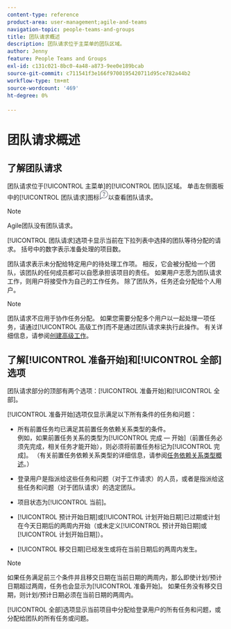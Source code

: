 ```yaml
---
content-type: reference
product-area: user-management;agile-and-teams
navigation-topic: people-teams-and-groups
title: 团队请求概述
description: 团队请求位于主菜单的团队区域。
author: Jenny
feature: People Teams and Groups
exl-id: c131c021-8bc0-4a48-a873-9ee0e189bcab
source-git-commit: c711541f3e166f9700195420711d95ce782a44b2
workflow-type: tm+mt
source-wordcount: '469'
ht-degree: 0%

---
```


# 团队请求概述

## 了解团队请求

团队请求位于[!UICONTROL 主菜单]的[!UICONTROL 团队]区域。 单击左侧面板中的[!UICONTROL 团队请求]图标![请求图标](assets/request-icon.png)以查看团队请求。

>[!NOTE]
>
>Agile团队没有团队请求。

[!UICONTROL 团队请求]选项卡显示当前在下拉列表中选择的团队等待分配的请求。 括号中的数字表示准备处理的项目数。

团队请求表示未分配给特定用户的待处理工作项。 相反，它会被分配给一个团队，该团队的任何成员都可以自愿承担该项目的责任。 如果用户志愿为团队请求工作，则用户将接受作为自己的工作任务。 除了团队外，任务还会分配给个人用户。

>[!NOTE]
>
>团队请求不应用于协作任务分配。 如果您需要分配多个用户以一起处理一项任务，请通过[!UICONTROL 高级工作]而不是通过团队请求来执行此操作。 有关详细信息，请参阅[创建高级工作](../../manage-work/tasks/assign-tasks/create-advanced-assignments.md)。

## 了解[!UICONTROL 准备开始]和[!UICONTROL 全部]选项

团队请求部分的顶部有两个选项：[!UICONTROL 准备开始]和[!UICONTROL 全部]。

[!UICONTROL 准备开始]选项仅显示满足以下所有条件的任务和问题：

* 所有前置任务均已满足其前置任务依赖关系类型的条件。\
  例如，如果前置任务关系的类型为[!UICONTROL 完成 — 开始]（前置任务必须先完成，相关任务才能开始），则必须将前置任务标记为[!UICONTROL 完成]。 （有关前置任务依赖关系类型的详细信息，请参阅[任务依赖关系类型概述](../../manage-work/tasks/use-prdcssrs/task-dependency-types.md)。）

* 登录用户是指派给这些任务和问题（对于工作请求）的人员，或者是指派给这些任务和问题（对于团队请求）的选定团队。
* 项目状态为[!UICONTROL 当前]。
* [!UICONTROL 预计开始日期]或[!UICONTROL 计划开始日期]已过期或计划在今天日期后的两周内开始（或未定义[!UICONTROL 预计开始日期]或[!UICONTROL 计划开始日期]）。
* [!UICONTROL 移交日期]已经发生或将在当前日期后的两周内发生。

>[!NOTE]
>
>如果任务满足前三个条件并且移交日期在当前日期的两周内，那么即使计划/预计日期超过两周，任务也会显示为[!UICONTROL 准备开始]。 如果任务没有移交日期，则计划/预计日期必须在当前日期的两周内。

[!UICONTROL 全部]选项显示当前项目中分配给登录用户的所有任务和问题，或分配给团队的所有任务或问题。
